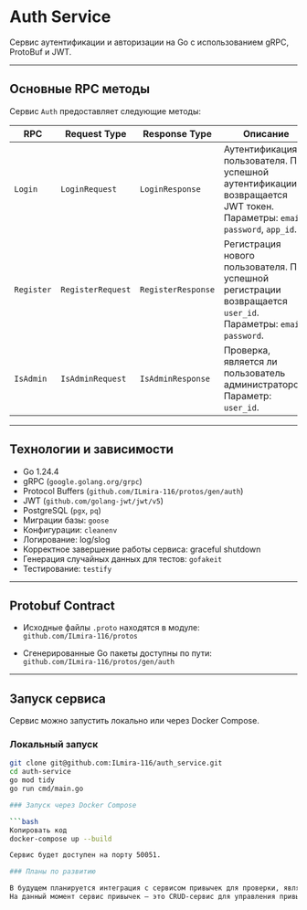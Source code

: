  # Auth Service

Сервис аутентификации и авторизации на Go с использованием gRPC, ProtoBuf и JWT.

---

## Основные RPC методы

Сервис `Auth` предоставляет следующие методы:

| RPC         | Request Type       | Response Type      | Описание |
|------------|------------------|-----------------|----------|
| `Login`    | `LoginRequest`    | `LoginResponse`  | Аутентификация пользователя. При успешной аутентификации возвращается JWT токен. Параметры: `email`, `password`, `app_id`. |
| `Register` | `RegisterRequest` | `RegisterResponse` | Регистрация нового пользователя. При успешной регистрации возвращается `user_id`. Параметры: `email`, `password`. |
| `IsAdmin`  | `IsAdminRequest`  | `IsAdminResponse` | Проверка, является ли пользователь администратором. Параметр: `user_id`. |

---

## Технологии и зависимости

- Go 1.24.4  
- gRPC (`google.golang.org/grpc`)  
- Protocol Buffers (`github.com/ILmira-116/protos/gen/auth`)  
- JWT (`github.com/golang-jwt/jwt/v5`)  
- PostgreSQL (`pgx`, `pq`)  
- Миграции базы: `goose`  
- Конфигурации: `cleanenv`
- Логирование: log/slog
- Корректное завершение работы сервиса: graceful shutdown
- Генерация случайных данных для тестов: `gofakeit`  
- Тестирование: `testify`  

---

## Protobuf Contract

- Исходные файлы `.proto` находятся в модуле:  
  `github.com/ILmira-116/protos`

- Сгенерированные Go пакеты доступны по пути:  
  `github.com/ILmira-116/protos/gen/auth`

---

## Запуск сервиса

Сервис можно запустить локально или через Docker Compose.

### Локальный запуск

```bash
git clone git@github.com:ILmira-116/auth_service.git
cd auth-service
go mod tidy
go run cmd/main.go

### Запуск через Docker Compose

```bash
Копировать код
docker-compose up --build

Сервис будет доступен на порту 50051.

### Планы по развитию

В будущем планируется интеграция с сервисом привычек для проверки, является ли пользователь администратором.
На данный момент сервис привычек — это CRUD-сервис для управления привычками пользователей, который находится в разработке. 
